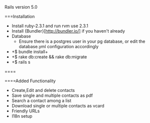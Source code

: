
Rails version 5.0

===Installation

- Install ruby-2.3.1 and run rvm use 2.3.1
- Install {Bundler}[http://bundler.io/] if you haven't already
- Database
  - Ensure there is a postgres user in your pg database, or edit the database.yml configuration accordingly
- +$ bundle install+
- +$  rake db:create && rake db:migrate 
- +$ rails s

====

====Added Functionality
- Create,Edit and delete contacts
- Save single and multiple contacts as pdf
- Search a contact among a list
- Download single or multiple contacts as vcard
- Friendly URLs
- I18n setup

